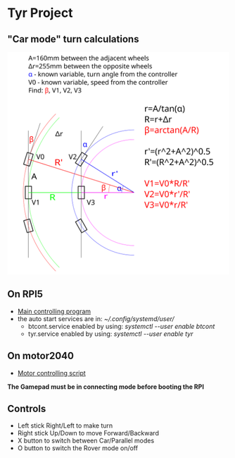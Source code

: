 # Tyr Project

## "Car mode" turn calculations

![tyr_turn.png](tyr_turn.png)

## On RPI5

- [Main controlling program](tyr_controller.py)
- the auto start services are in: *~/.config/systemd/user/*
  - btcont.service enabled by using: *systemctl --user enable btcont*
  - tyr.service enabled by using: *systemctl --user enable tyr*

## On motor2040

- [Motor controlling script](code.py)

**The Gamepad must be in connecting mode before booting the RPI**

## Controls

- Left stick Right/Left to make turn
- Right stick Up/Down to move Forward/Backward
- X button to switch between Car/Parallel modes
- O button to switch the Rover mode on/off
